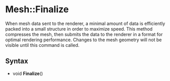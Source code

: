 # Mesh::Finalize

When mesh data sent to the renderer, a minimal amount of data is efficiently packed into a small structure in order to maximize speed. This method compresses the mesh, then submits the data to the renderer in a format for optimal rendering performance. Changes to the mesh geometry will not be visible until this command is called.

## Syntax

- void **Finalize**()

